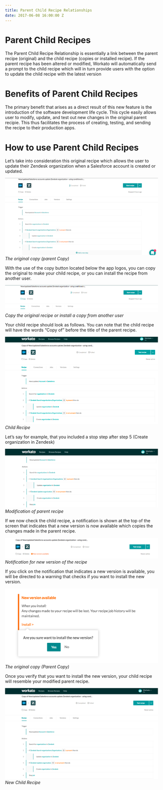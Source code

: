 ```yaml
---
title: Parent Child Recipe Relationships
date: 2017-06-08 16:00:00 Z
---
```


# Parent Child Recipes
The Parent Child Recipe Relationship is essentially a link between the parent recipe (original) and the child recipe (copies or installed recipe). If the parent recipe has been altered or modified, Workato will automatically send a prompt to the child recipe which will in turn provide users with the option to update the child recipe with the latest version

# Benefits of Parent Child Recipes
The primary benefit that arises as a direct result of this new feature is the introduction of the software development life cycle. This cycle easily allows user to modify, update, and test out new changes in the original parent recipie. This thus facilitates the process of creating, testing, and sending the recipe to their production apps. 

# How to use Parent Child Recipes

Let’s take into consideration this original recipe which allows the user to update their Zendesk organization when a Salesforce account is created or updated. 

![Parent Recipe](/assets/images/features/Parent-child-recipes/original_parent_copy.png)
*The original copy (parent Copy)*

With the use of the copy button located below the app logos, you can copy the original to make your child recipe, or you can install the recipe from another user.

![Child Recipe](/assets/images/features/Parent-child-recipes/copy_recipe.png)
*Copy the original recipe or install a copy from another user*

Your child recipe should look as follows. You can note that the child recipe will have the words “Copy of” before the title of the parent recipe.

![Copied or installed recipe](/assets/images/features/Parent-child-recipes/copied_parent_recipe.png)
*Child Recipe*

Let’s say for example, that you included a stop step after step 5 (Create organization in Zendesk)

![Modification](/assets/images/features/Parent-child-recipes/new_step_parent_recipe.png)
*Modification of parent recipe*

If we now check the child recipe, a notification is shown at the top of the screen that indicates that a new version is now available which copies the changes made in the parent recipe.

![Modification Alert](/assets/images/features/Parent-child-recipes/new_version_alert.png)
*Notification for new version of the recipe*

If you click on the notification that indicates a new version is available, you will be directed to a warning that checks if you want to install the new version. 

![Warning notification](/assets/images/features/Parent-child-recipes/modification_verification.png)
*The original copy (Parent Copy)*

Once you verify that you want to install the new version, your child recipe will resemble your modified parent recipe.

![New Child Recipe](/assets/images/features/Parent-child-recipes/new_modified_child_recipe.png)
*New Child Recipe*


